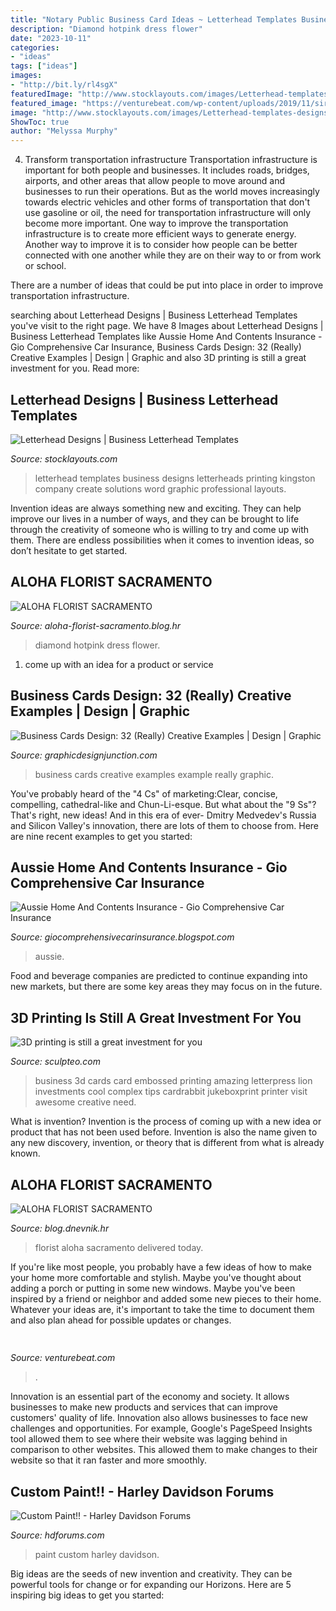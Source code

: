 ```yaml
---
title: "Notary Public Business Card Ideas ~ Letterhead Templates Business Designs Letterheads Printing Kingston Company Create Solutions Word Graphic Professional Layouts"
description: "Diamond hotpink dress flower"
date: "2023-10-11"
categories:
- "ideas"
tags: ["ideas"]
images:
- "http://bit.ly/rl4sgX"
featuredImage: "http://www.stocklayouts.com/images/Letterhead-templates-designs.png"
featured_image: "https://venturebeat.com/wp-content/uploads/2019/11/sirired.jpg"
image: "http://www.stocklayouts.com/images/Letterhead-templates-designs.png"
ShowToc: true
author: "Melyssa Murphy"
---
```



4) Transform transportation infrastructure
Transportation infrastructure is important for both people and businesses. It includes roads, bridges, airports, and other areas that allow people to move around and businesses to run their operations. But as the world moves increasingly towards electric vehicles and other forms of transportation that don't use gasoline or oil, the need for transportation infrastructure will only become more important. 
One way to improve the transportation infrastructure is to create more efficient ways to generate energy. Another way to improve it is to consider how people can be better connected with one another while they are on their way to or from work or school. 

There are a number of ideas that could be put into place in order to improve transportation infrastructure.

	

		
searching about Letterhead Designs | Business Letterhead Templates you've visit to the right page. We have 8 Images about Letterhead Designs | Business Letterhead Templates like Aussie Home And Contents Insurance - Gio Comprehensive Car Insurance, Business Cards Design: 32 (Really) Creative Examples | Design | Graphic and also 3D printing is still a great investment for you. Read more:
		
    
## Letterhead Designs | Business Letterhead Templates

<img loading=lazy src="http://www.stocklayouts.com/images/Letterhead-templates-designs.png" onerror="this.onerror=null;this.src='https://tse2.mm.bing.net/th?id=OIP.SIbdt79Jye6mGr59j_eP_AHaEl&amp;pid=15.1';" alt="Letterhead Designs | Business Letterhead Templates">

_Source: stocklayouts.com_

>letterhead templates business designs letterheads printing kingston company create solutions word graphic professional layouts. 

	

Invention ideas are always something new and exciting. They can help improve our lives in a number of ways, and they can be brought to life through the creativity of someone who is willing to try and come up with them. There are endless possibilities when it comes to invention ideas, so don’t hesitate to get started.

    
## ALOHA FLORIST SACRAMENTO

<img loading=lazy src="http://bit.ly/rl4sgX" onerror="this.onerror=null;this.src='https://tse3.mm.bing.net/th?id=OIP.KdSXCNAet7Aw51lC6eSthAHaFO&amp;pid=15.1';" alt="ALOHA FLORIST SACRAMENTO">

_Source: aloha-florist-sacramento.blog.hr_

>diamond hotpink dress flower. 

	

1. come up with an idea for a product or service

    
## Business Cards Design: 32 (Really) Creative Examples | Design | Graphic

<img loading=lazy src="http://gdj.graphicdesignjunction.com/wp-content/uploads/2012/11/creative+business+cards+design+6.jpg" onerror="this.onerror=null;this.src='https://tse3.mm.bing.net/th?id=OIP.p0lrxJF5omjRTy0GfUrx5QHaEW&amp;pid=15.1';" alt="Business Cards Design: 32 (Really) Creative Examples | Design | Graphic">

_Source: graphicdesignjunction.com_

>business cards creative examples example really graphic. 

	

You've probably heard of the "4 Cs" of marketing:Clear, concise, compelling, cathedral-like and Chun-Li-esque. But what about the "9 Ss"? That's right, new ideas! And in this era of ever- Dmitry Medvedev's Russia and Silicon Valley's innovation, there are lots of them to choose from. Here are nine recent examples to get you started: 

    
## Aussie Home And Contents Insurance - Gio Comprehensive Car Insurance

<img loading=lazy src="https://lh6.googleusercontent.com/proxy/auW48NyXX31OI64mgunZKKugt2-6-ElclZ4KvZEE9M5DPYKTWDK1i4OQ0X38gubp2XQgwcfDDqEJ6rbJkZL4aAO6dKptDoZry1L4nLzwAr0gcg=w1200-h630-p-k-no-nu" onerror="this.onerror=null;this.src='https://tse1.mm.bing.net/th?id=OIP.lqVLYVs5p0-tj7ZdnVRhrQHaCV&amp;pid=15.1';" alt="Aussie Home And Contents Insurance - Gio Comprehensive Car Insurance">

_Source: giocomprehensivecarinsurance.blogspot.com_

>aussie. 

	

Food and beverage companies are predicted to continue expanding into new markets, but there are some key areas they may focus on in the future.

    
## 3D Printing Is Still A Great Investment For You

<img loading=lazy src="https://www.sculpteo.com/blog/wp-content/uploads/2015/09/Business-cards2.jpg" onerror="this.onerror=null;this.src='https://tse3.mm.bing.net/th?id=OIP.57mysb771bkcDMkGlUgCGwHaFb&amp;pid=15.1';" alt="3D printing is still a great investment for you">

_Source: sculpteo.com_

>business 3d cards card embossed printing amazing letterpress lion investments cool complex tips cardrabbit jukeboxprint printer visit awesome creative need. 

	

What is invention?
Invention is the process of coming up with a new idea or product that has not been used before. Invention is also the name given to any new discovery, invention, or theory that is different from what is already known.

    
## ALOHA FLORIST SACRAMENTO

<img loading=lazy src="http://bit.ly/pcAu5a" onerror="this.onerror=null;this.src='https://tse1.mm.bing.net/th?id=OIP.EzBhebizNEl-U1fLw8aUOQAAAA&amp;pid=15.1';" alt="ALOHA FLORIST SACRAMENTO">

_Source: blog.dnevnik.hr_

>florist aloha sacramento delivered today. 

	

If you're like most people, you probably have a few ideas of how to make your home more comfortable and stylish. Maybe you've thought about adding a porch or putting in some new windows. Maybe you've been inspired by a friend or neighbor and added some new pieces to their home. Whatever your ideas are, it's important to take the time to document them and also plan ahead for possible updates or changes.

    
## 

<img loading=lazy src="https://venturebeat.com/wp-content/uploads/2019/11/sirired.jpg" onerror="this.onerror=null;this.src='https://tse3.mm.bing.net/th?id=OIP.JLRusF0NhdqAVoxmYe6LnQHaDt&amp;pid=15.1';" alt="">

_Source: venturebeat.com_

>. 

	

Innovation is an essential part of the economy and society. It allows businesses to make new products and services that can improve customers' quality of life. Innovation also allows businesses to face new challenges and opportunities. For example, Google's PageSpeed Insights tool allowed them to see where their website was lagging behind in comparison to other websites. This allowed them to make changes to their website so that it ran faster and more smoothly.

    
## Custom Paint!! - Harley Davidson Forums

<img loading=lazy src="https://www.hdforums.com/forum/attachments/general-harley-davidson-chat/146377d1288204349-custom-paint-dscn0133.jpg" onerror="this.onerror=null;this.src='https://tse2.mm.bing.net/th?id=OIP.5Y13NpS0TansEi8sc2IBDwHaFj&amp;pid=15.1';" alt="Custom Paint!! - Harley Davidson Forums">

_Source: hdforums.com_

>paint custom harley davidson. 

	

Big ideas are the seeds of new invention and creativity. They can be powerful tools for change or for expanding our Horizons. Here are 5 inspiring big ideas to get you started: 

